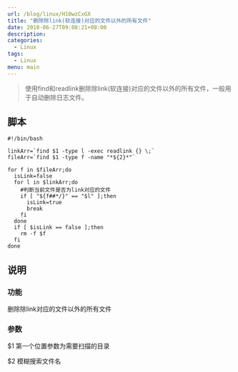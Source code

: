 ```yaml
---
url: /blog/linux/H10wzCxGX
title: "删除除link(软连接)对应的文件以外的所有文件"
date: 2018-06-27T09:08:21+08:00
description:
categories:
  - Linux
tags:
  - Linux
menu: main
---
```


> 使用find和readlink删除除link(软连接)对应的文件以外的所有文件，一般用于自动删除日志文件。

## 脚本

```
#!/bin/bash

linkArr=`find $1 -type l -exec readlink {} \;`
fileArr=`find $1 -type f -name "*${2}*"`

for f in $fileArr;do
  isLink=false
  for l in $linkArr;do
    #判断当前文件是否为link对应的文件
    if [ "${f##*/}" == "$l" ];then
      isLink=true
      break
    fi
  done
  if [ $isLink == false ];then
    rm -f $f
  fi
done

```

## 说明

### 功能

删除除link对应的文件以外的所有文件

### 参数

$1 第一个位置参数为需要扫描的目录

$2 模糊搜索文件名